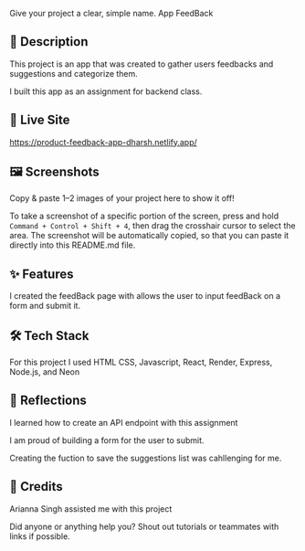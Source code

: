 Give your project a clear, simple name.
App FeedBack

## 📌 Description

This project is an app that was created to gather users feedbacks and suggestions and categorize them.

I built this app as an assignment for backend class.

## 🚀 Live Site

https://product-feedback-app-dharsh.netlify.app/

## 🖼️ Screenshots

Copy & paste 1–2 images of your project here to show it off!

To take a screenshot of a specific portion of the screen, press and hold `Command + Control + Shift + 4`, then drag the crosshair cursor to select the area. The screenshot will be automatically copied, so that you can paste it directly into this README.md file.

## ✨ Features

I created the feedBack page with allows the user to input feedBack on a form and submit it.

## 🛠️ Tech Stack

For this project I used HTML CSS, Javascript, React, Render, Express, Node.js, and Neon

## 💭 Reflections

I learned how to create an API endpoint with this assignment

I am proud of building a form for the user to submit.

Creating the fuction to save the suggestions list was cahllenging for me.

## 🙌 Credits

Arianna Singh assisted me with this project

Did anyone or anything help you? Shout out tutorials or teammates with links if possible.
